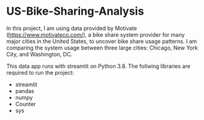 # US-Bike-Sharing-Analysis

In this project, I am using data provided by Motivate (https://www.motivateco.com/), a bike share system provider for many major cities in the United States, to uncover bike share usage patterns. I am comparing the system usage between three large cities: Chicago, New York City, and Washington, DC.

This data app runs with streamlit on Python 3.8. The follwing libraries are required to run the project:

* streamlit
* pandas
* numpy
* Counter
* sys
